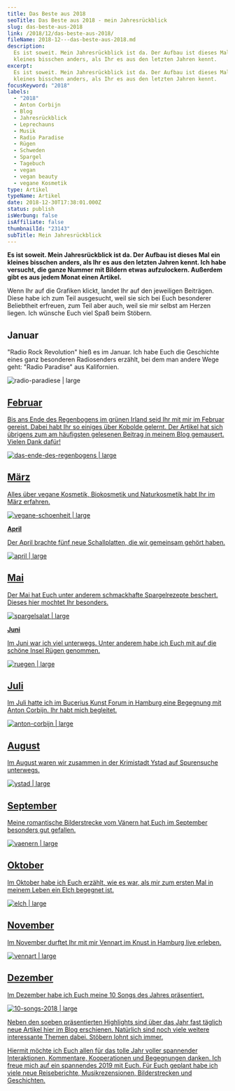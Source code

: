 ```yaml
---
title: Das Beste aus 2018
seoTitle: Das Beste aus 2018 - mein Jahresrückblick
slug: das-beste-aus-2018
link: /2018/12/das-beste-aus-2018/
fileName: 2018-12---das-beste-aus-2018.md
description:
  Es ist soweit. Mein Jahresrückblick ist da. Der Aufbau ist dieses Mal ein
  kleines bisschen anders, als Ihr es aus den letzten Jahren kennt.
excerpt:
  Es ist soweit. Mein Jahresrückblick ist da. Der Aufbau ist dieses Mal ein
  kleines bisschen anders, als Ihr es aus den letzten Jahren kennt.
focusKeyword: "2018"
labels:
  - "2018"
  - Anton Corbijn
  - Blog
  - Jahresrückblick
  - Leprechauns
  - Musik
  - Radio Paradise
  - Rügen
  - Schweden
  - Spargel
  - Tagebuch
  - vegan
  - vegan beauty
  - vegane Kosmetik
type: Artikel
typeName: Artikel
date: 2018-12-30T17:38:01.000Z
status: publish
isWerbung: false
isAffiliate: false
thumbnailId: "23143"
subTitle: Mein Jahresrückblick
---
```


<strong>Es ist soweit. Mein Jahresrückblick ist da. Der Aufbau ist dieses Mal
ein kleines bisschen anders, als Ihr es aus den letzten Jahren kennt. Ich habe
versucht, die ganze Nummer mit Bildern etwas aufzulockern. Außerdem gibt es aus
jedem Monat einen Artikel. </strong>

Wenn Ihr auf die Grafiken klickt, landet Ihr auf den jeweiligen Beiträgen. Diese
habe ich zum Teil ausgesucht, weil sie sich bei Euch besonderer Beliebtheit
erfreuen, zum Teil aber auch, weil sie mir selbst am Herzen liegen. Ich wünsche
Euch viel Spaß beim Stöbern.

## Januar

"Radio Rock Revolution" hieß es im Januar. Ich habe Euch die Geschichte eines
ganz besonderen Radiosenders erzählt, bei dem man andere Wege geht: "Radio
Paradise" aus Kalifornien.

![radio-paradiese | large](http://cardamonchai.com/wp-content/uploads/2018/12/Radio-Paradise-2-520x436.png)

<a href="https://cardamonchai.com/2018/01/radio-paradise/">

## Februar

Bis ans Ende des Regenbogens im grünen Irland seid Ihr mit mir im Februar
gereist. Dabei habt Ihr so einiges über Kobolde gelernt. Der Artikel hat sich
übrigens zum am häufigsten gelesenen Beitrag in meinem Blog gemausert. Vielen
Dank dafür!

![das-ende-des-regenbogens | large](http://cardamonchai.com/wp-content/uploads/2018/12/Vigilatte-Cafe-520x436.png)

<a href="https://cardamonchai.com/2018/02/das-ende-des-regenbogens/">

## März

Alles über vegane Kosmetik, Biokosmetik und Naturkosmetik habt Ihr im März
erfahren.

![vegane-schoenheit | large](http://cardamonchai.com/wp-content/uploads/2018/12/Vegane-Kosmetik-Biokosmetik-Naturkosmetik-520x436.png)

<a href="https://cardamonchai.com/2018/03/vegane-kosmetik-und-naturkosmetik/">

<strong>April</strong>

Der April brachte fünf neue Schallplatten, die wir gemeinsam gehört haben.

![april | large](http://cardamonchai.com/wp-content/uploads/2018/12/Musikalische-Perlen-520x436.png)

<a href="https://cardamonchai.com/2018/04/5-alben-im-april/">

## Mai

Der Mai hat Euch unter anderem schmackhafte Spargelrezepte beschert. Dieses hier
mochtet Ihr besonders.

![spargelsalat | large](http://cardamonchai.com/wp-content/uploads/2018/12/Spargelsalat-1-520x436.png)

<a href="https://cardamonchai.com/2018/06/spargelsalat-mit-erdbeeren/">

<strong>Juni</strong>

Im Juni war ich viel unterwegs. Unter anderem habe ich Euch mit auf die schöne
Insel Rügen genommen.

![ruegen | large](http://cardamonchai.com/wp-content/uploads/2018/12/Wanderung-zum-Königsstuhl-520x436.png)

<a href="https://cardamonchai.com/2018/06/wanderung-zum-koenigsstuhl/">

## Juli

Im Juli hatte ich im Bucerius Kunst Forum in Hamburg eine Begegnung mit Anton
Corbijn. Ihr habt mich begleitet.

![anton-corbijn | large](http://cardamonchai.com/wp-content/uploads/2018/12/STEPHANIE-ADAMS-520x436.png)

<a href="https://cardamonchai.com/2018/07/anton-corbijn-im-bucerius-kunst-forum-in-hamburg/">

## August

Im August waren wir zusammen in der Krimistadt Ystad auf Spurensuche unterwegs.

![ystad | large](http://cardamonchai.com/wp-content/uploads/2018/12/Schweden-2018-520x436.png)

<a href="https://cardamonchai.com/2018/08/auf-spurensuche-in-ystad/">

## September

Meine romantische Bilderstrecke vom Vänern hat Euch im September besonders gut
gefallen.

![vaenern | large](http://cardamonchai.com/wp-content/uploads/2018/12/Der-Vänern-am-Abend-1-520x436.png)

<a href="https://cardamonchai.com/2018/09/der-vaenern-am-abend/">

## Oktober

Im Oktober habe ich Euch erzählt, wie es war, als mir zum ersten Mal in meinem
Leben ein Elch begegnet ist.

![elch | large](http://cardamonchai.com/wp-content/uploads/2018/12/Ich-Glaub-mich-knutscht-ein-Elch-2-520x436.png)

<a href="https://cardamonchai.com/2018/10/ich-glaub-mich-knutscht-ein-elch/">

## November

Im November durftet Ihr mit mir Vennart im Knust in Hamburg live erleben.

![vennart | large](http://cardamonchai.com/wp-content/uploads/2018/12/Vennart-520x436.png)

<a href="https://cardamonchai.com/2018/11/vennart-knust-hamburg/">

## Dezember

Im Dezember habe ich Euch meine 10 Songs des Jahres präsentiert.

![10-songs-2018 | large](http://cardamonchai.com/wp-content/uploads/2018/12/10-Songs-2018-520x436.png)

<a href="https://cardamonchai.com/2018/12/meine-10-songs-2018/">

Neben den soeben präsentierten Highlights sind über das Jahr fast täglich neue
Artikel hier im Blog erschienen. Natürlich sind noch viele weitere interessante
Themen dabei. Stöbern lohnt sich immer.

Hiermit möchte ich Euch allen für das tolle Jahr voller spannender
Interaktionen, Kommentare, Kooperationen und Begegnungen danken. Ich freue mich
auf ein spannendes 2019 mit Euch. Für Euch geplant habe ich viele neue
Reiseberichte, Musikrezensionen, Bilderstrecken und Geschichten.
